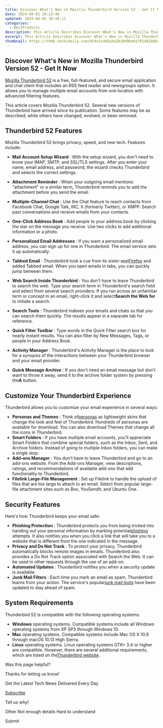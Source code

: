 ```yaml
---
title: Discover What's New in Mozilla Thunderbird Version 52 - Get It Now
date: 2024-08-02 20:22:48
updated: 2024-08-05 10:10:11
categories:
  - BestProducts
description: This Article Describes Discover What's New in Mozilla Thunderbird Version 52 - Get It Now
excerpt: This Article Describes Discover What's New in Mozilla Thunderbird Version 52 - Get It Now
thumbnail: https://thmb.techidaily.com/0f4e3cdd6a3a2810d9be01f02401b08a8ee0a737df3f1b1c4792de29fdd777e8.jpg
---
```


## Discover What's New in Mozilla Thunderbird Version 52 - Get It Now
[Mozilla Thunderbird 52](https://www.thunderbird.net/) is a free, full-featured, and secure email application and chat client that includes an RSS feed reader and newsgroups option. It allows you to manage multiple email accounts from one location with advanced filtering features.

 This article covers Mozilla Thunderbird 52\. Several new versions of Thunderbird have arrived since its publication. Some features may be as described, while others have changed, evolved, or been removed.

## Thunderbird 52 Features

 Mozilla Thunderbird 52 brings privacy, speed, and new tech. Features include:

* **Mail Account Setup Wizard** : With the setup wizard, you don't need to know your IMAP, SMTP, and SSL/TLS settings. After you enter your name, email address, and password, the wizard checks Thunderbird and selects the correct settings.
* **Attachment Reminder** : When your outgoing email mentions "attachment" or a similar term, Thunderbird reminds you to add the attachment before you send the email.
* **Multiple-Channel Chat** : Use the Chat feature to reach contacts from Facebook Chat, Google Talk, IRC, X (formerly Twitter), or XMPP. Search past conversations and receive emails from your contacts.
* **One-Click Address Book** : Add people to your address book by clicking the star on the message you receive. Use two clicks to add additional information or a photo.
* **Personalized Email Addresses** : If you want a personalized email address, you can sign up for one in Thunderbird. The email service sets it up automatically.
* **Tabbed Email** : Thunderbird took a cue from its sister-app[Firefox](https://www.lifewire.com/firefox-security-tips-and-tools-2487972) and added Tabbed email. When you open emails in tabs, you can quickly jump between them.

* **Web Search Inside Thunderbird** : You don't have to leave Thunderbird to search the web. Type your search term in Thunderbird's search field and select from several search providers. If you run across an unfamiliar term or concept in an email, right-click it and select**Search the Web** **for** to initiate a search.
* **Search Tools** : Thunderbird indexes your emails and chats so that you can search them quickly. The results appear in a separate tab for reference.
* **Quick Filter Toolbar** : Type words in the Quick Filter search box for nearly instant results. You can also filter by New Messages, Tags, or people in your Address Book.
* **Activity Manager** : Thunderbird's Activity Manager is the place to look for a synopsis of the interactions between your Thunderbird browser and your email provider.
* **Quick Message Archive** : If you don't need an email message but don't want to throw it away, send it to the archive folder system by pressing the**A** button.

## Customize Your Thunderbird Experience

 Thunderbird allows you to customize your email experience in several ways:

* **Personas and Themes** : Think of[personas](https://addons.thunderbird.net/en-Us/thunderbird/search/?q=personas&cat=collections?q=personas&cat=collections) as lightweight skins that change the look and feel of Thunderbird. Hundreds of personas are available for download. You can also download Themes that change all the icons in Thunderbird.
* **Smart Folders** : If you have multiple email accounts, you'll appreciate Smart Folders that combine special folders, such as the Inbox, Sent, and Archive folders. Instead of going to multiple Inbox folders, you can make a single stop.
* **Add-ons Manager** : You don't have to leave Thunderbird and go to an add-ons website. From the Add-ons Manager, view descriptions, ratings, and recommendations of available add-ons that add functionality to Thunderbird.
* **Filelink Large-File Management** : Set up Filelink to handle the upload of files that are too large to attach to an email. Select from popular large-file attachment sites such as Box, YouSendIt, and Ubuntu One.

## Security Features

 Here's how Thunderbird keeps your email safe:

* **Phishing Protection** : Thunderbird protects you from being tricked into handing out your personal information by marking potential[phishing](https://www.lifewire.com/email-scams-4846746) attempts. It also notifies you when you click a link that will take you to a website that is different from the one indicated in the message.
* **Privacy and Do Not Track** : To protect your privacy, Thunderbird automatically blocks remote images in emails. Thunderbird also provides a Do Not Track option associated with Search the Web. It can be used in other requests through the use of an add-on.
* **Automated Updates** : Thunderbird notifies you when a security update is available.
* **Junk Mail Filters** : Each time you mark an email as spam, Thunderbird learns from your action. The service's popular[junk mail tools](https://www.lifewire.com/auto-spam-to-junk-thunderbird-1173117) have been updated to stay ahead of spam.

## System Requirements

 Thunderbird 52 is compatible with the following operating systems:

* **Windows** operating systems. Compatible systems include all Windows operating systems from XP SP3 through Windows 10.
* **Mac** operating systems. Compatible systems include Mac OS X 10.9 through macOS 10.13 High Sierra.
* **Linux** operating systems. Linux operating systems GTK+ 3.4 or higher are compatible. However, there are several additional requirements, which are listed on the[Thunderbird website](https://www.thunderbird.net/en-US/thunderbird/52.6.0/system-requirements/) .

Was this page helpful?

Thanks for letting us know!

 Get the Latest Tech News Delivered Every Day

[Subscribe](https://www.lifewire.com/#)

Tell us why!

 Other  Not enough details  Hard to understand

 Submit

<ins class="adsbygoogle"
     style="display:block"
     data-ad-format="autorelaxed"
     data-ad-client="ca-pub-7571918770474297"
     data-ad-slot="1223367746"></ins>



<ins class="adsbygoogle"
     style="display:block"
     data-ad-client="ca-pub-7571918770474297"
     data-ad-slot="8358498916"
     data-ad-format="auto"
     data-full-width-responsive="true"></ins>

